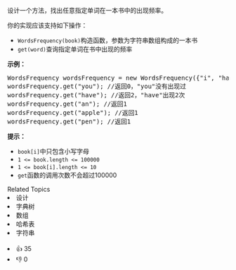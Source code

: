 <p>设计一个方法，找出任意指定单词在一本书中的出现频率。</p>

<p>你的实现应该支持如下操作：</p>

<ul>
	<li><code>WordsFrequency(book)</code>构造函数，参数为字符串数组构成的一本书</li>
	<li><code>get(word)</code>查询指定单词在书中出现的频率</li>
</ul>

<p><strong>示例：</strong></p>

<pre>WordsFrequency wordsFrequency = new WordsFrequency({&quot;i&quot;, &quot;have&quot;, &quot;an&quot;, &quot;apple&quot;, &quot;he&quot;, &quot;have&quot;, &quot;a&quot;, &quot;pen&quot;});
wordsFrequency.get(&quot;you&quot;); //返回0，&quot;you&quot;没有出现过
wordsFrequency.get(&quot;have&quot;); //返回2，&quot;have&quot;出现2次
wordsFrequency.get(&quot;an&quot;); //返回1
wordsFrequency.get(&quot;apple&quot;); //返回1
wordsFrequency.get(&quot;pen&quot;); //返回1
</pre>

<p><strong>提示：</strong></p>

<ul>
	<li><code>book[i]</code>中只包含小写字母</li>
	<li><code>1 &lt;= book.length &lt;= 100000</code></li>
	<li><code>1 &lt;= book[i].length &lt;= 10</code></li>
	<li><code>get</code>函数的调用次数不会超过100000</li>
</ul>
<div><div>Related Topics</div><div><li>设计</li><li>字典树</li><li>数组</li><li>哈希表</li><li>字符串</li></div></div><br><div><li>👍 35</li><li>👎 0</li></div>